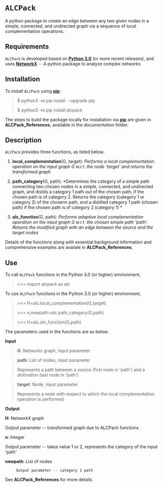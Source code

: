# `ALCPack`

A python package to create an edge between any two given nodes in a simple, connected, and undirected graph via a sequence of local complementation operations.

## Requirements

`ALCPack` is developed based on [**Python 3.0**](https://www.python.org/download/releases/3.0/) (or more recent releases), and uses [**NetworkX**](https://networkx.github.io) -- A python package to analyze complex networks



## Installation

To install `ALCPack` using [**pip**](https://pip.pypa.io/en/stable/):

>
>$ python3 -m pip install --upgrade pip
>
>$ python3 -m pip install alcpack
>


The steps to build the package locally for installation via [**pip**](https://pip.pypa.io/en/stable/) are given in **ALCPack_References**, available in the *documentation* folder. 


## Description 

`ALCPack` provides three functions, as listed below.

1. **local_complementation**(G, target): *Performs a local complementation operation on the input graph G w.r.t. the node 'target' and returns the transformed graph* 

2. **path_category**(G, path): *Determines the category of a simple path connecting two chosen nodes in a simple, connected, and undirected graph, and distills a category 1 path out of the chosen path, if the chosen path is of category 2. Returns the category (category 1 or category 2) of the chosenn path, and a distilled category 1 path (chosen path) if the chosen path is of category 2 (category 1) *  

3. **alc_function**(G, path): *Performs adaptive local complementation operation on the input graph G w.r.t. the chosen simple path 'path'. Returns the modified graph with an edge between the source and the target nodes*  

Details of the functions along with essential background information and comprehensive examples are availale in  **ALCPack_References**. 


## Use

To call `ALCPack` functions in the Python 3.0 (or higher) environment, 

>\>\>\> import alcpack as alc

To use `ALCPack` functions in the Python 3.0 (or higher) environment, 

>
>\>\>\> H=alc.local_complementation(G,target)
>
>\>\>\> n,newpath=alc.path_category(G,path)
>
>\>\>\> H=alc.alc_function(G,path)
>

The parameters used in the functions are as below.

**Input**

>
>**G**: Networkx graph, Input parameter
>


>
>**path**: List of nodes, Input parameter
>
>Represents a path between a source (first node in 'path') and a distination (last node in 'path')
>
 
> 
>**target**: Node, Input parameter
>
>Represents a node with respect to which the local complementation operation is performed
>


**Output**        
   
**H**: NetworkX graph

   Output parameter -- transformed graph due to ALCPack functions
         
**n**: Integer

   Output parameter -- takes value 1 or 2, represents the category of the input 'path'
  
**newpath**: List of nodes 

         Output parameter -- category 1 path 
         
See **ALCPack_References** for more details.          
